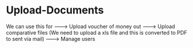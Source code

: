 # Upload-Documents

We can use this for
---> Upload voucher of money out
---> Upload comparative files (We need to upload a xls file and this is converted to PDF to sent via mail)
---> Manage users
